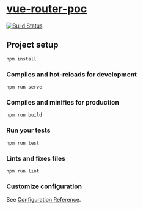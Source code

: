 # [vue-router-poc](https://vrpoc.ostrike.com)

[![Build Status](https://jenkins.ostrike.com/buildStatus/icon?job=1-vue-router-poc&job=2-vue-router-poc)](https://jenkins.io/)

## Project setup
```
npm install
```

### Compiles and hot-reloads for development
```
npm run serve
```

### Compiles and minifies for production
```
npm run build
```

### Run your tests
```
npm run test
```

### Lints and fixes files
```
npm run lint
```

### Customize configuration
See [Configuration Reference](https://cli.vuejs.org/config/).

